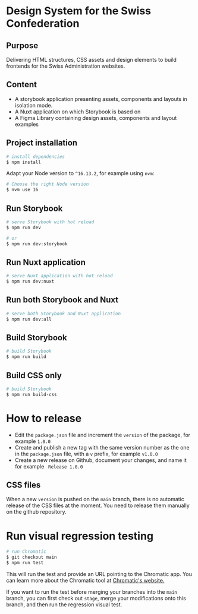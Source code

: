# Design System for the Swiss Confederation

## Purpose

Delivering HTML structures, CSS assets and design elements to build frontends for the Swiss Administration websites.

## Content

- A storybook application presenting assets, components and layouts in isolation mode.
- A Nuxt application on which Storybook is based on
- A Figma Library containing design assets, components and layout examples

## Project installation

```bash
# install dependencies
$ npm install
```

Adapt your Node version to `^16.13.2`, for example using `nvm`:

```bash
# Choose the right Node version
$ nvm use 16
```

## Run Storybook

```bash
# serve Storybook with hot reload
$ npm run dev

# or
$ npm run dev:storybook
```

## Run Nuxt application

```bash
# serve Nuxt application with hot reload
$ npm run dev:nuxt
```

## Run both Storybook and Nuxt

```bash
# serve both Storybook and Nuxt application
$ npm run dev:all
```

## Build Storybook

```bash
# build Storybook
$ npm run build
```

## Build CSS only

```bash
# build Storybook
$ npm run build-css
```

# How to release

- Edit the `package.json` file and increment the `version` of the package, for example `1.0.0`
- Create and publish a new tag with the same version number as the one in the `package.json` file, with a `v` prefix, for example `v1.0.0`
- Create a new release on Github, document your changes, and name it for example ` Release 1.0.0`

## CSS files

When a new `version` is pushed on the `main` branch, there is no automatic release of the CSS files at the moment. You need to release them manually on the github repository.

# Run visual regression testing

```bash
# run Chromatic
$ git checkout main
$ npm run test
```

This will run the test and provide an URL pointing to the Chromatic app. You can learn more about the Chromatic tool at [Chromatic's website.](https://www.chromatic.com/)

If you want to run the test before merging your branches into the `main` branch, you can first check out `stage`, merge your modifications onto this branch, and then run the regression visual test.
